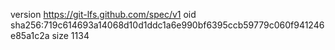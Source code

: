 version https://git-lfs.github.com/spec/v1
oid sha256:719c614693a14068d10d1ddc1a6e990bf6395ccb59779c060f941246e85a1c2a
size 1134
